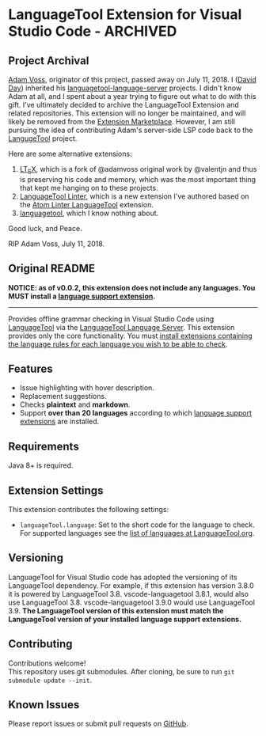 # LanguageTool Extension for Visual Studio Code - ARCHIVED

## Project Archival

[Adam Voss](https://github.com/adamvoss), originator of this project, passed away on July 11, 2018. I ([David Day](https://github.com/davidlday)) inherited his [languagetool-language-server](https://github.com/languagetool-language-server) projects. I didn't know Adam at all, and I spent about a year trying to figure out what to do with this gift. I've ultimately decided to archive the LanguageTool Extension and related repositories. This extension will no longer be maintained, and will likely be removed from the [Extension Marketplace](https://marketplace.visualstudio.com/). However, I am still pursuing the idea of contributing Adam's server-side LSP code back to the [LangugeTool](https://github.com/languagetool-org/languagetool) project.

Here are some alternative extensions:

1. [LT<sub>E</sub>X](https://github.com/valentjn/vscode-ltex), which is a fork of @adamvoss original work by @valentjn and thus is preserving his code and memory, which was the most important thing that kept me hanging on to these projects.
1. [LanguageTool Linter](), which is a new extension I've authored based on the [Atom Linter LanguageTool]() extension.
1. [languagetool](https://marketplace.visualstudio.com/items?itemName=raymondcamden.languagetool), which I know nothing about.

Good luck, and Peace.

RIP Adam Voss, July 11, 2018.

## Original README

**NOTICE: as of v0.0.2, this extension does not include any languages.  You MUST install a [language support extension][lang-exts].**
___
Provides offline grammar checking in Visual Studio Code using [LanguageTool](https://languagetool.org/) via the [LanguageTool Language Server](https://github.com/adamvoss/languagetool-languageserver).  This extension provides only the core functionality.  You must [install extensions containing the language rules for each language you wish to be able to check][lang-exts].

## Features
* Issue highlighting with hover description.
* Replacement suggestions.
* Checks **plaintext** and **markdown**.
* Support **over than 20 languages** according to which [language support extensions][lang-exts] are installed.

## Requirements
Java 8+ is required.

## Extension Settings

This extension contributes the following settings:

* `languageTool.language`: Set to the short code for the language to check.  For supported languages see the [list of languages at LanguageTool.org](https://languagetool.org/languages/).

## Versioning

LanguageTool for Visual Studio code has adopted the versioning of its LanguageTool dependency.  For example, if this extension has version 3.8.0 it is powered by LanguageTool 3.8.  vscode-languagetool 3.8.1, would also use LanguageTool 3.8.  vscode-languagetool 3.9.0 would use LanguageTool 3.9.  **The LanguageTool version of this extension must match the LanguageTool version of your installed language support extensions.**

## Contributing
Contributions welcome!  
This repository uses git submodules.  After cloning, be sure to run `git submodule update --init`.

## Known Issues
Please report issues or submit pull requests on [GitHub](https://github.com/adamvoss/vscode-languagetool).

[lang-exts]: https://marketplace.visualstudio.com/search?term=LanguageTool&target=VSCode
